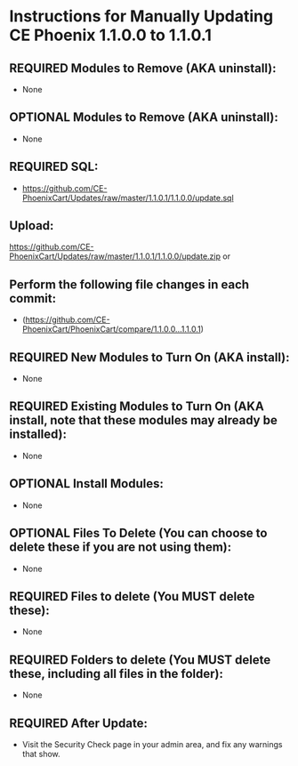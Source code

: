 # Instructions for Manually Updating CE Phoenix 1.1.0.0 to 1.1.0.1

## REQUIRED Modules to Remove (AKA uninstall):
* None

## OPTIONAL Modules to Remove (AKA uninstall):
* None

## REQUIRED SQL:
* https://github.com/CE-PhoenixCart/Updates/raw/master/1.1.0.1/1.1.0.0/update.sql

## Upload: 
https://github.com/CE-PhoenixCart/Updates/raw/master/1.1.0.1/1.1.0.0/update.zip
or
## Perform the following file changes in each commit:
* (https://github.com/CE-PhoenixCart/PhoenixCart/compare/1.1.0.0...1.1.0.1)

## REQUIRED New Modules to Turn On (AKA install):
* None

## REQUIRED Existing Modules to Turn On (AKA install, note that these modules may already be installed):
* None

## OPTIONAL Install Modules:
* None

## OPTIONAL Files To Delete (You can choose to delete these if you are not using them):
* None

## REQUIRED Files to delete (You MUST delete these):
* None

## REQUIRED Folders to delete (You MUST delete these, including all files in the folder):
* None

## REQUIRED After Update:
* Visit the Security Check page in your admin area, and fix any warnings that show.
